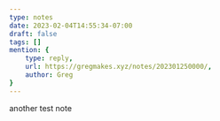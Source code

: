 ```yaml
---
type: notes
date: 2023-02-04T14:55:34-07:00
draft: false
tags: []
mention: { 
	type: reply,
	url: https://gregmakes.xyz/notes/202301250000/, 
	author: Greg
}
---
```


another test note
